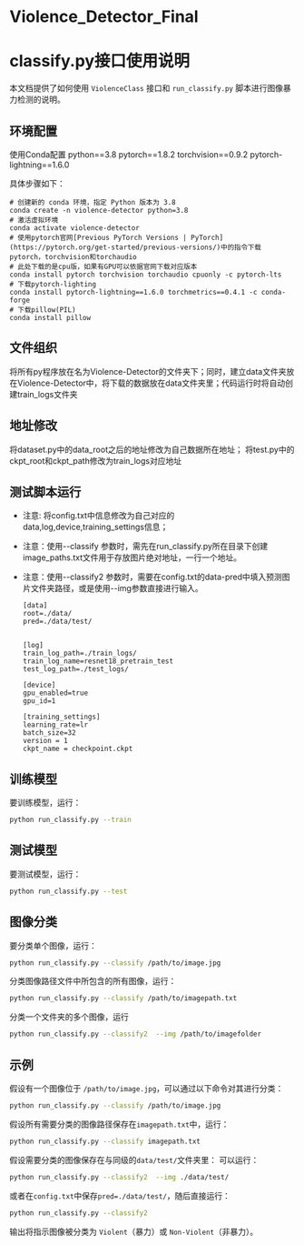 # Violence_Detector_Final
# classify.py接口使用说明

本文档提供了如何使用 `ViolenceClass` 接口和 `run_classify.py` 脚本进行图像暴力检测的说明。

## 环境配置
使用Conda配置
python==3.8
pytorch==1.8.2
torchvision==0.9.2
pytorch-lightning==1.6.0

具体步骤如下：
```
# 创建新的 conda 环境，指定 Python 版本为 3.8
conda create -n violence-detector python=3.8
# 激活虚拟环境
conda activate violence-detector
# 使用pytorch官网[Previous PyTorch Versions | PyTorch](https://pytorch.org/get-started/previous-versions/)中的指令下载pytorch，torchvision和torchaudio
# 此处下载的是cpu版，如果有GPU可以依据官网下载对应版本
conda install pytorch torchvision torchaudio cpuonly -c pytorch-lts
# 下载pytorch-lighting
conda install pytorch-lightning==1.6.0 torchmetrics==0.4.1 -c conda-forge
# 下载pillow(PIL)
conda install pillow
```

## 文件组织
将所有py程序放在名为Violence-Detector的文件夹下；同时，建立data文件夹放在Violence-Detector中，将下载的数据放在data文件夹里；代码运行时将自动创建train_logs文件夹

## 地址修改
将dataset.py中的data_root之后的地址修改为自己数据所在地址；
将test.py中的ckpt_root和ckpt_path修改为train_logs对应地址

## 测试脚本运行
* 注意: 将config.txt中信息修改为自己对应的data,log,device,training_settings信息；
* 注意：使用--classify 参数时，需先在run_classify.py所在目录下创建image_paths.txt文件用于存放图片绝对地址，一行一个地址。
* 注意：使用--classify2 参数时，需要在config.txt的data-pred中填入预测图片文件夹路径，或是使用--img参数直接进行输入。

    ```
    [data]
    root=./data/
    pred=./data/test/


    [log]
    train_log_path=./train_logs/
    train_log_name=resnet18_pretrain_test
    test_log_path=./test_logs/

    [device]
    gpu_enabled=true
    gpu_id=1

    [training_settings]
    learning_rate=lr
    batch_size=32
    version = 1
    ckpt_name = checkpoint.ckpt
    ```

## 训练模型

要训练模型，运行：
```sh
python run_classify.py --train
```

## 测试模型

要测试模型，运行：
```sh
python run_classify.py --test
```

## 图像分类

要分类单个图像，运行：
```sh
python run_classify.py --classify /path/to/image.jpg
```

分类图像路径文件中所包含的所有图像，运行：
```sh
python run_classify.py --classify /path/to/imagepath.txt
```

分类一个文件夹的多个图像，运行
```sh
python run_classify.py --classify2  --img /path/to/imagefolder
```
## 示例

假设有一个图像位于 `/path/to/image.jpg`，可以通过以下命令对其进行分类：

```sh
python run_classify.py --classify /path/to/image.jpg
```

假设所有需要分类的图像路径保存在`imagepath.txt`中，运行：
```sh
python run_classify.py --classify imagepath.txt
```

假设需要分类的图像保存在与同级的`data/test/`文件夹里：
可以运行：
```sh
python run_classify.py --classify2  --img ./data/test/
```
或者在`config.txt`中保存`pred=./data/test/`，随后直接运行：
```sh
python run_classify.py --classify2
```


输出将指示图像被分类为 `Violent`（暴力）或 `Non-Violent`（非暴力）。


